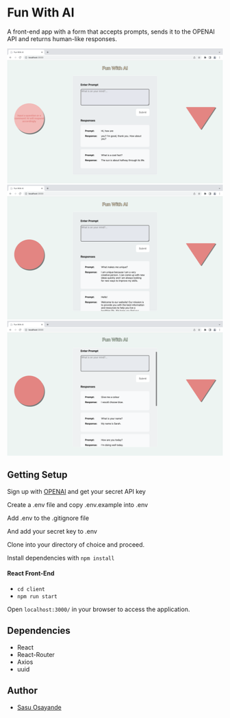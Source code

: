 # Fun With AI

A front-end app with a form that accepts prompts, sends it to the OPENAI API and returns human-like responses.

![FunWithAI Instructions](https://github.com/Sasu-Osayande/Fun-With-AI/blob/main/docs/FunWithAI-Instructions.png?raw=true)
![FunWithAI AI](https://github.com/Sasu-Osayande/Fun-With-AI/blob/main/docs/FunWithAI-AI.png?raw=true)
![FunWithAI Example Responses](https://github.com/Sasu-Osayande/Fun-With-AI/blob/main/docs/FunWithAI-Example-Responses.png?raw=true)

## Getting Setup
Sign up with [OPENAI](https://beta.openai.com/signup) and get your secret API key

Create a .env file and copy .env.example into .env

Add .env to the .gitignore file

And add your secret key to .env

Clone into your directory of choice and proceed. 

Install dependencies with `npm install`

#### React Front-End
* `cd client`
* `npm run start`

Open `localhost:3000/` in your browser to access the application. 

## Dependencies
* React
* React-Router
* Axios
* uuid

## Author
* [Sasu Osayande](https://github.com/Sasu-Osayande)
